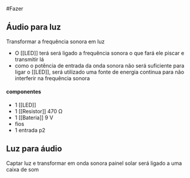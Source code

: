 #Fazer 
## Áudio para luz
Transformar a frequência sonora em luz
- O [[LED]] terá será ligado a frequência sonora o que fará ele piscar e transmitir lá 
- como o potência de entrada da onda sonora não será suficiente para ligar o [[LED]], será utilizado uma fonte de energia continua para não interferir na frequência sonora 

#### componentes
- 1 [[LED]] 
- 1 [[Resistor]] 470 Ω
- 1 [[Bateria]] 9 V
- fios
- 1 entrada p2

## Luz para áudio
Captar luz e transformar em onda sonora
painel solar será ligado a uma caixa de som